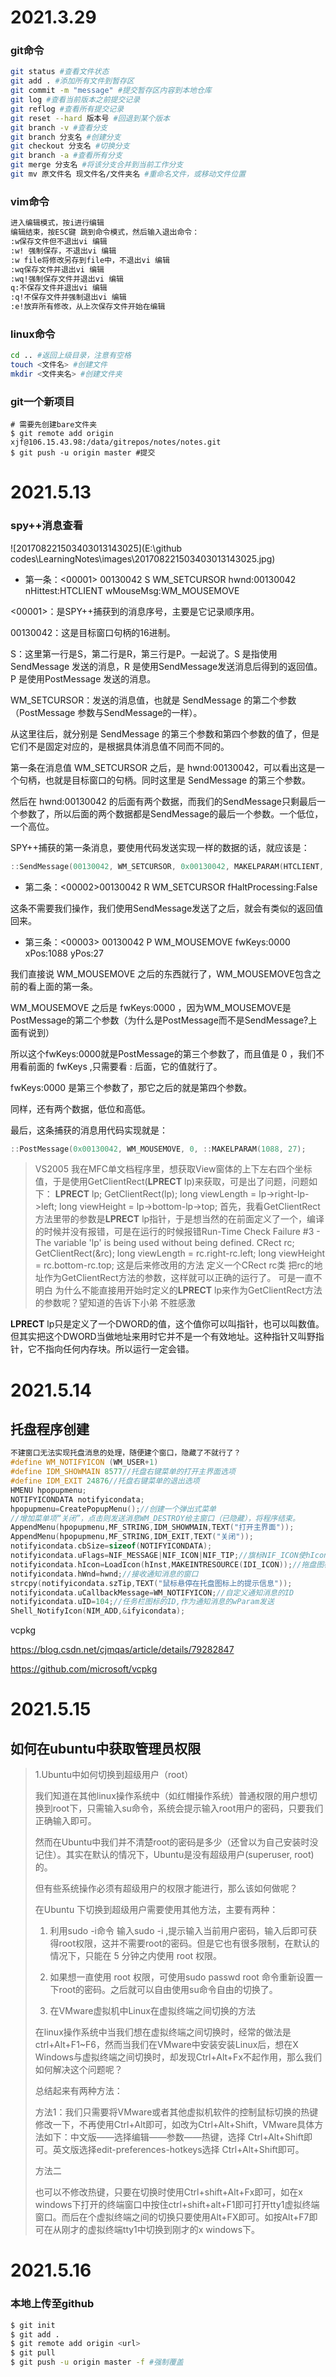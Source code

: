 # 2021.3.29

### git命令

```bash
git status #查看文件状态
git add . #添加所有文件到暂存区
git commit -m "message" #提交暂存区内容到本地仓库
git log #查看当前版本之前提交记录
git reflog #查看所有提交记录
git reset --hard 版本号 #回退到某个版本
git branch -v #查看分支
git branch 分支名 #创建分支
git checkout 分支名 #切换分支
git branch -a #查看所有分支
git merge 分支名 #将该分支合并到当前工作分支
git mv 原文件名 现文件名/文件夹名 #重命名文件，或移动文件位置
```

### vim命令

```bash
进入编辑模式，按i进行编辑
编辑结束，按ESC键 跳到命令模式，然后输入退出命令：
:w保存文件但不退出vi 编辑
:w! 强制保存，不退出vi 编辑
:w file将修改另存到file中，不退出vi 编辑 
:wq保存文件并退出vi 编辑
:wq!强制保存文件并退出vi 编辑
q:不保存文件并退出vi 编辑
:q!不保存文件并强制退出vi 编辑
:e!放弃所有修改，从上次保存文件开始在编辑
```

### linux命令

```bash
cd .. #返回上级目录，注意有空格
touch <文件名> #创建文件
mkdir <文件夹名> #创建文件夹
```

### git一个新项目

```shell
# 需要先创建bare文件夹
$ git remote add origin xjf@106.15.43.98:/data/gitrepos/notes/notes.git
$ git push -u origin master #提交
```

# 2021.5.13

### spy++消息查看

![201708221503403013143025](E:\github codes\LearningNotes\images\201708221503403013143025.jpg)

- 第一条：<00001> 00130042 S WM_SETCURSOR hwnd:00130042 nHittest:HTCLIENT wMouseMsg:WM_MOUSEMOVE

<00001>：是SPY++捕获到的消息序号，主要是它记录顺序用。

00130042：这是目标窗口句柄的16进制。

S：这里第一行是S，第二行是R，第三行是P。一起说了。S 是指使用 SendMessage 发送的消息，R 是使用SendMessage发送消息后得到的返回值。P 是使用PostMessage 发送的消息。

WM_SETCURSOR：发送的消息值，也就是 SendMessage 的第二个参数（PostMessage 参数与SendMessage的一样）。

从这里往后，就分别是 SendMessage 的第三个参数和第四个参数的值了，但是它们不是固定对应的，是根据具体消息值不同而不同的。

第一条在消息值 WM_SETCURSOR 之后，是 hwnd:00130042，可以看出这是一个句柄，也就是目标窗口的句柄。同时这里是 SendMessage 的第三个参数。

然后在 hwnd:00130042 的后面有两个数据，而我们的SendMessage只剩最后一个参数了，所以后面的两个数据都是SendMessage的最后一个参数。一个低位，一个高位。

SPY++捕获的第一条消息，要使用代码发送实现一样的数据的话，就应该是：

```c++
::SendMessage(00130042, WM_SETCURSOR, 0x00130042, MAKELPARAM(HTCLIENT, WM_MOUSEMOVE));
```

- 第二条：<00002>00130042 R WM_SETCURSOR fHaltProcessing:False

这条不需要我们操作，我们使用SendMessage发送了之后，就会有类似的返回值回来。

- 第三条：<00003> 00130042 P WM_MOUSEMOVE fwKeys:0000 xPos:1088 yPos:27

我们直接说 WM_MOUSEMOVE 之后的东西就行了，WM_MOUSEMOVE包含之前的看上面的第一条。

WM_MOUSEMOVE 之后是 fwKeys:0000 ，因为WM_MOUSEMOVE是PostMessage的第二个参数（为什么是PostMessage而不是SendMessage?上面有说到）

所以这个fwKeys:0000就是PostMessage的第三个参数了，而且值是 0 ，我们不用看前面的 fwKeys ,只需要看 : 后面，它的值就行了。

fwKeys:0000 是第三个参数了，那它之后的就是第四个参数。

同样，还有两个数据，低位和高低。

最后，这条捕获的消息用代码实现就是：

```c++
::PostMessage(0x00130042, WM_MOUSEMOVE, 0, ::MAKELPARAM(1088, 27);
```

> VS2005 我在MFC单文档程序里，想获取View窗体的上下左右四个坐标值，于是使用GetClientRect(**LPRECT** lp)来获取，可是出了问题，问题如下：
> **LPRECT** lp; GetClientRect(lp);
> long viewLength = lp->right-lp->left; long viewHeight = lp->bottom-lp->top;
> 首先，我看GetClientRect方法里带的参数是**LPRECT** lp指针，于是想当然的在前面定义了一个，编译的时候并没有报错，可是在运行的时候报错Run-Time Check Failure #3 - The variable 'lp' is being used without being defined.
> CRect rc; GetClientRect(&rc);
> long viewLength = rc.right-rc.left; long viewHeight = rc.bottom-rc.top;
> 这是后来修改用的方法 定义一个CRect rc类 把rc的地址作为GetClientRect方法的参数，这样就可以正确的运行了。
> 可是一直不明白 为什么不能直接用开始时定义的**LPRECT** lp来作为GetClientRect方法的参数呢？望知道的告诉下小弟 不胜感激

**LPRECT** lp只是定义了一个DWORD的值，这个值你可以叫指针，也可以叫数值。但其实把这个DWORD当做地址来用时它并不是一个有效地址。这种指针又叫野指针，它不指向任何内存块。所以运行一定会错。

# 2021.5.14

## 托盘程序创建

```c++
不建窗口无法实现托盘消息的处理，随便建个窗口，隐藏了不就行了？
#define WM_NOTIFYICON (WM_USER+1)
#define IDM_SHOWMAIN 8577//托盘右键菜单的打开主界面选项
#define IDM_EXIT 24876//托盘右键菜单的退出选项
HMENU hpopupmenu;
NOTIFYICONDATA notifyicondata;
hpopupmenu=CreatePopupMenu();//创建一个弹出式菜单
//增加菜单项“关闭”，点击则发送消息WM_DESTROY给主窗口（已隐藏），将程序结束。
AppendMenu(hpopupmenu,MF_STRING,IDM_SHOWMAIN,TEXT("打开主界面"));
AppendMenu(hpopupmenu,MF_STRING,IDM_EXIT,TEXT("关闭"));
notifyicondata.cbSize=sizeof(NOTIFYICONDATA);
notifyicondata.uFlags=NIF_MESSAGE|NIF_ICON|NIF_TIP;//旗标NIF_ICON使hIcon成员有效，NIF_MESSAGE使uCallbackMessage成员有效，NIF_TIP使szTip成员有效
notifyicondata.hIcon=LoadIcon(hInst,MAKEINTRESOURCE(IDI_ICON));//拖盘图标
notifyicondata.hWnd=hwnd;//接收通知消息的窗口
strcpy(notifyicondata.szTip,TEXT("鼠标悬停在托盘图标上的提示信息"));
notifyicondata.uCallbackMessage=WM_NOTIFYICON;//自定义通知消息的ID
notifyicondata.uID=104;//任务栏图标的ID,作为通知消息的wParam发送
Shell_NotifyIcon(NIM_ADD,&ifyicondata);
```

vcpkg

https://blog.csdn.net/cjmqas/article/details/79282847

https://github.com/microsoft/vcpkg

# 2021.5.15

## 如何在ubuntu中获取管理员权限

>1.Ubuntu中如何切换到超级用户（root）
>
>我们知道在其他linux操作系统中（如红帽操作系统）普通权限的用户想切换到root下，只需输入su命令，系统会提示输入root用户的密码，只要我们正确输入即可。
>
>然而在Ubuntu中我们并不清楚root的密码是多少（还曾以为自己安装时没记住）。其实在默认的情况下，Ubuntu是没有超级用户(superuser, root)的。
>
>但有些系统操作必须有超级用户的权限才能进行，那么该如何做呢？
>
>在Ubuntu 下切换到超级用户需要使用其他方法，主要有两种：
>
>1.    利用sudo -i命令  输入sudo -i ,提示输入当前用户密码，输入后即可获得root权限，这并不需要root的密码。但是它也有很多限制，在默认的情况下，只能在 5 分钟之内使用 root 权限。
>
>2.    如果想一直使用 root 权限，可使用sudo passwd root 命令重新设置一下root的密码。之后就可以自由使用su命令自由的切换了。
>
>2. 在VMware虚拟机中Linux在虚拟终端之间切换的方法
>
>在linux操作系统中当我们想在虚拟终端之间切换时，经常的做法是ctrl+Alt+F1~F6，然而当我们在VMware中安装安装Linux后，想在X Windows与虚拟终端之间切换时，却发现Ctrl+Alt+Fx不起作用，那么我们如何解决这个问题呢？
>
>总结起来有两种方法：
>
>方法1：我们只需要将VMware或者其他虚拟机软件的控制鼠标切换的热键修改一下，不再使用Ctrl+Alt即可，如改为Ctrl+Alt+Shift，VMware具体方法如下：中文版——选择编辑——参数——热键，选择 Ctrl+Alt+Shift即可。英文版选择edit-preferences-hotkeys选择 Ctrl+Alt+Shift即可。
>
>方法二
>
>也可以不修改热键，只要在切换时使用Ctrl+shift+Alt+Fx即可，如在x windows下打开的终端窗口中按住ctrl+shift+alt+F1即可打开tty1虚拟终端窗口。而后在个虚拟终端之间的切换只要使用Alt+FX即可。如按Alt+F7即可在从刚才的虚拟终端tty1中切换到刚才的x windows下。

# 2021.5.16

### 本地上传至github

```bash
$ git init
$ git add .
$ git remote add origin <url>
$ git pull
$ git push -u origin master -f #强制覆盖
```

